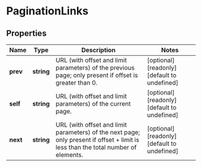 # PaginationLinks

## Properties
| Name | Type | Description | Notes |
| ------------ | ------------- | ------------- | ------------- |
| **prev** | **string** | URL (with offset and limit parameters) of the previous page; only present if offset is greater than 0. | [optional] [readonly] [default to undefined] |
| **self** | **string** | URL (with offset and limit parameters) of the current page. | [optional] [readonly] [default to undefined] |
| **next** | **string** | URL (with offset and limit parameters) of the next page; only present if offset + limit is less than the total number of elements. | [optional] [readonly] [default to undefined] |


